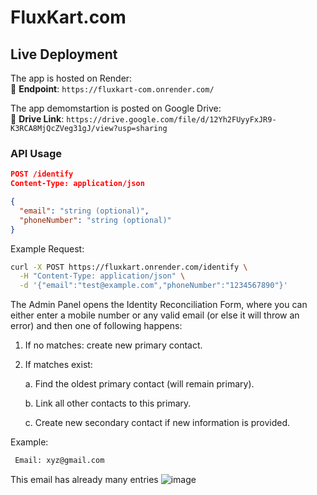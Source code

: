 # FluxKart.com

## Live Deployment

The app is hosted on Render:  
🔗 **Endpoint**: `https://fluxkart-com.onrender.com/`

The app demomstartion is posted on Google Drive:  
🔗 **Drive Link**: `https://drive.google.com/file/d/12Yh2FUyyFxJR9-K3RCA8MjQcZVeg31gJ/view?usp=sharing`
### API Usage
```json
POST /identify
Content-Type: application/json

{
  "email": "string (optional)",
  "phoneNumber": "string (optional)"
}
```

Example Request:
```bash
curl -X POST https://fluxkart.onrender.com/identify \
  -H "Content-Type: application/json" \
  -d '{"email":"test@example.com","phoneNumber":"1234567890"}'
```

The Admin Panel opens the Identity Reconciliation Form, where you can either enter a mobile number or any valid email (or else it will throw an error) and then one of following happens:

1. If no matches: create new primary contact.

2. If matches exist:

      a. Find the oldest primary contact (will remain primary).

      b. Link all other contacts to this primary.

      c. Create new secondary contact if new information is provided.

Example:
```bash
 Email: xyz@gmail.com
```
This email has already many entries
![image](https://github.com/user-attachments/assets/4c220822-f1f7-4d3e-88f8-638f2b8d8a0b)
